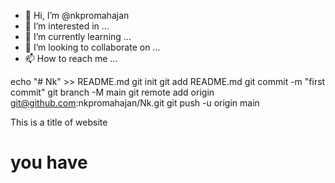 - 👋 Hi, I’m @nkpromahajan
- 👀 I’m interested in ...
- 🌱 I’m currently learning ...
- 💞️ I’m looking to collaborate on ...
- 📫 How to reach me ...

<!---
nkpromahajan/nkpromahajan is a ✨ special ✨ repository because its `README.md` (this file) appears on your GitHub profile.
You can click the Preview link to take a look at your changes.
--->
echo "# Nk" >> README.md
git init
git add README.md
git commit -m "first commit"
git branch -M main
git remote add origin git@github.com:nkpromahajan/Nk.git
git push -u origin main
<html>
<head>
This is a title of website
</head>
<body>
<h1>you have </h1>
</body>
</html>
